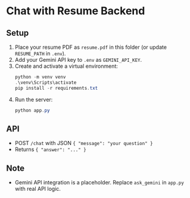 # Chat with Resume Backend

## Setup
1. Place your resume PDF as `resume.pdf` in this folder (or update `RESUME_PATH` in `.env`).
2. Add your Gemini API key to `.env` as `GEMINI_API_KEY`.
3. Create and activate a virtual environment:
   ```powershell
   python -m venv venv
   .\venv\Scripts\activate
   pip install -r requirements.txt
   ```
4. Run the server:
   ```powershell
   python app.py
   ```

## API
- POST `/chat` with JSON `{ "message": "your question" }`
- Returns `{ "answer": "..." }`

## Note
- Gemini API integration is a placeholder. Replace `ask_gemini` in `app.py` with real API logic.
